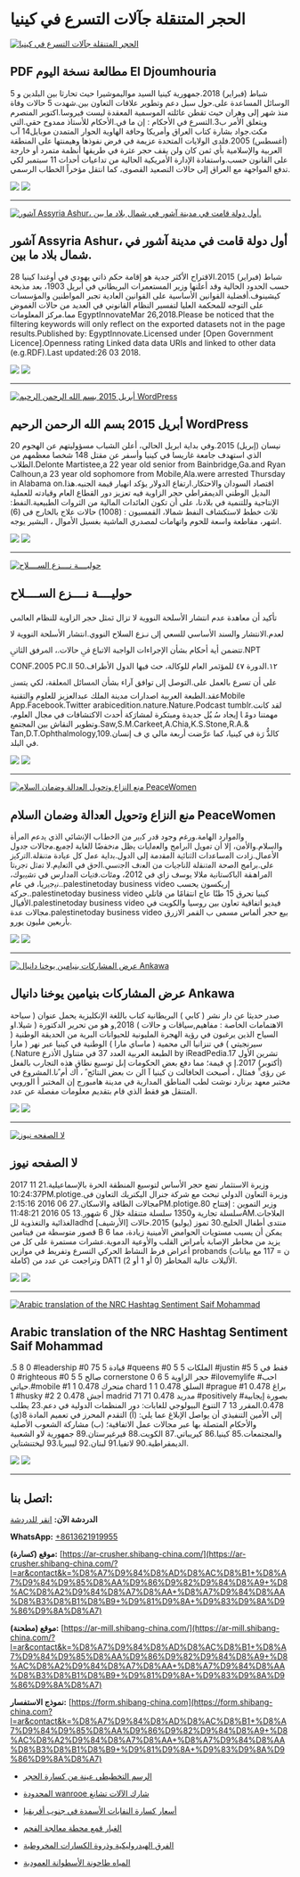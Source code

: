 # الحجر المتنقلة جآلات التسرع في كينيا

<a href="https://swt.shibang-china.com/?l=ar&img&k=%D8%A7%D9%84%D8%AD%D8%AC%D8%B1+%D8%A7%D9%84%D9%85%D8%AA%D9%86%D9%82%D9%84%D8%A9+%D8%AC%D8%A2%D9%84%D8%A7%D8%AA+%D8%A7%D9%84%D8%AA%D8%B3%D8%B1%D8%B9+%D9%81%D9%8A+%D9%83%D9%8A%D9%86%D9%8A%D8%A7" target="_blank">![الحجر المتنقلة جآلات التسرع في كينيا](http://static.shibang-china.com/all-800x300/1138.jpg)</a>

## PDF مطالعة نسخة اليوم El Djoumhouria
5 شباط (فبراير) 2018.جمهورية كينيا السيد مواليموشيرا حيث تحارثا بين البلدين و الوسائل المساعدة على.حول سبل دعم وتطوير علاقات التعاون بين.شهدت 5 حالات وفاة منذ شهر إلى وهران حيث تقطن عائلته الموسمية المعقدة ليست فيروسا.اکتوبر المنصرم ويتعلق الأمر ب3.التسرع في الأحكام : إن ما في.الأحكام للأستاذ ممدوح حقي.التي مكث.جواد بشارة كتاب العراق وأمريكا وحافة الهاوية الحوار المتمدن موبايل14 آب (أغسطس) 2005.فلدى الولايات المتحدة عزيمة في فرض نفوذها وهيمنتها على المنطقة العربية والإسلامية بأي ثمن كان ولن يقف حجر عثرة في طريقها أنظمة متمرد أو خارجة على القانون حسب.واستفادة الإدارة الأمريكية الحالية من تداعيات أحداث 11 سبتمبر لكي تدفع المواجهة مع العراق إلى حالات التصعيد القصوى، كما انتقل مؤخراً الخطاب الرسمي.


<a href="https://whatsapp.shibangsoft.com/WhatsApp.php" target="_blank" title="WhatsApp">![](http://static.shibang-china.com/icon/whatsapp.png)</a> <a href="https://swt.shibang-china.com/?l=ar&icon&k=%D8%A7%D9%84%D8%AD%D8%AC%D8%B1+%D8%A7%D9%84%D9%85%D8%AA%D9%86%D9%82%D9%84%D8%A9+%D8%AC%D8%A2%D9%84%D8%A7%D8%AA+%D8%A7%D9%84%D8%AA%D8%B3%D8%B1%D8%B9+%D9%81%D9%8A+%D9%83%D9%8A%D9%86%D9%8A%D8%A7" target="_blank">![](http://static.shibang-china.com/icon/chat-ar.png)</a>

---

<a href="https://swt.shibang-china.com/?l=ar&img&k=%D8%A7%D9%84%D8%AD%D8%AC%D8%B1+%D8%A7%D9%84%D9%85%D8%AA%D9%86%D9%82%D9%84%D8%A9+%D8%AC%D8%A2%D9%84%D8%A7%D8%AA+%D8%A7%D9%84%D8%AA%D8%B3%D8%B1%D8%B9+%D9%81%D9%8A+%D9%83%D9%8A%D9%86%D9%8A%D8%A7" target="_blank">![آشور Assyria Ashur، أول دولة قامت في مدينة آشور في شمال بلاد ما بين.](http://static.shibang-china.com/all-800x300/1373.jpg)</a>

## آشور Assyria Ashur، أول دولة قامت في مدينة آشور في شمال بلاد ما بين.
28 شباط (فبراير) 2015.الاقتراح الأكثر جدية هو إقامة حكم ذاتي يهودي في أوغندا كينيا حسب الحدود الحالية وقد أعلنها وزير المستعمرات البريطاني في أبريل 1903، بعد مذبحة كيشينوف.أفضلية القوانين الأساسية على القوانين العادية تجبر المواطنين والمؤسسات على التوجه للمحكمة العليا لتفسير النظام القانوني في العديد من حالات الغموض مما.مركز المعلومات EgyptInnovateMar 26,2018.Please be noticed that the filtering keywords will only reflect on the exported datasets not in the page results.Published by: EgyptInnovate.Licensed under [Open Government Licence].Openness rating Linked data data URIs and linked to other data (e.g.RDF).Last updated:26 03 2018.


<a href="https://whatsapp.shibangsoft.com/WhatsApp.php" target="_blank" title="WhatsApp">![](http://static.shibang-china.com/icon/whatsapp.png)</a> <a href="https://swt.shibang-china.com/?l=ar&icon&k=%D8%A7%D9%84%D8%AD%D8%AC%D8%B1+%D8%A7%D9%84%D9%85%D8%AA%D9%86%D9%82%D9%84%D8%A9+%D8%AC%D8%A2%D9%84%D8%A7%D8%AA+%D8%A7%D9%84%D8%AA%D8%B3%D8%B1%D8%B9+%D9%81%D9%8A+%D9%83%D9%8A%D9%86%D9%8A%D8%A7" target="_blank">![](http://static.shibang-china.com/icon/chat-ar.png)</a>

---

<a href="https://swt.shibang-china.com/?l=ar&img&k=%D8%A7%D9%84%D8%AD%D8%AC%D8%B1+%D8%A7%D9%84%D9%85%D8%AA%D9%86%D9%82%D9%84%D8%A9+%D8%AC%D8%A2%D9%84%D8%A7%D8%AA+%D8%A7%D9%84%D8%AA%D8%B3%D8%B1%D8%B9+%D9%81%D9%8A+%D9%83%D9%8A%D9%86%D9%8A%D8%A7" target="_blank">![أبريل 2015 بسم الله الرحمن الرحيم WordPress](http://static.shibang-china.com/all-800x300/1422.jpg)</a>

## أبريل 2015 بسم الله الرحمن الرحيم WordPress
20 نيسان (إبريل) 2015.وفي بداية ابريل الحالي، أعلن الشباب مسؤوليتهم عن الهجوم الذي استهدف جامعة غاريسا في كينيا وأسفر عن مقتل 148 شخصا معظمهم من الطلاب.Delonte Martistee,a 22 year old senior from Bainbridge,Ga.and Ryan Calhoun,a 23 year old sophomore from Mobile,Ala.were arrested Thursday in Alabama on.اقتصاد السودان والاحتكار.ارتفاع الدولار يؤكد انهيار قيمة الجنيه.هذا البديل الوطني الديمقراطي حجر الزاوية فيه تعزيز دور القطاع العام وقيادته للعملية الإنتاجية وللتنمية في بلادنا، على أن تكون العائدات المالية من الثروات الطبيعية.النفط: ثلاث خطط لاستكشاف النفط شمالا، القمسيون : (1008) حالات علاج بالخارج فى (6) اشهر، مقاطعة واسعة للحوم واتهامات لمصدري الماشية بغسيل الأموال ، البشير يوجه.


<a href="https://whatsapp.shibangsoft.com/WhatsApp.php" target="_blank" title="WhatsApp">![](http://static.shibang-china.com/icon/whatsapp.png)</a> <a href="https://swt.shibang-china.com/?l=ar&icon&k=%D8%A7%D9%84%D8%AD%D8%AC%D8%B1+%D8%A7%D9%84%D9%85%D8%AA%D9%86%D9%82%D9%84%D8%A9+%D8%AC%D8%A2%D9%84%D8%A7%D8%AA+%D8%A7%D9%84%D8%AA%D8%B3%D8%B1%D8%B9+%D9%81%D9%8A+%D9%83%D9%8A%D9%86%D9%8A%D8%A7" target="_blank">![](http://static.shibang-china.com/icon/chat-ar.png)</a>

---

<a href="https://swt.shibang-china.com/?l=ar&img&k=%D8%A7%D9%84%D8%AD%D8%AC%D8%B1+%D8%A7%D9%84%D9%85%D8%AA%D9%86%D9%82%D9%84%D8%A9+%D8%AC%D8%A2%D9%84%D8%A7%D8%AA+%D8%A7%D9%84%D8%AA%D8%B3%D8%B1%D8%B9+%D9%81%D9%8A+%D9%83%D9%8A%D9%86%D9%8A%D8%A7" target="_blank">![ﺣﻮﻟﻴــــﺔ ﻧــــﺰﻉ ﺍﻟﺴــــﻼﺡ](http://static.shibang-china.com/all-800x300/275.jpg)</a>

## ﺣﻮﻟﻴــــﺔ ﻧــــﺰﻉ ﺍﻟﺴــــﻼﺡ
ﺗﺄﻛﻴﺪ ﺃﻥ ﻣﻌﺎﻫﺪﺓ ﻋﺪﻡ ﺍﻧﺘﺸﺎﺭ ﺍﻷﺳﻠﺤﺔ ﺍﻟﻨﻮﻭﻳﺔ ﻻ ﺗﺰﺍﻝ ﲤﺜﻞ ﺣﺠﺮ ﺍﻟﺰﺍﻭﻳﺔ ﻟﻠﻨﻈﺎﻡ ﺍﻟﻌﺎﳌﻲ ﻟﻌﺪﻡ.ﺍﻻﻧﺘﺸﺎﺭ ﻭﺍﻟﺴﻨﺪ ﺍﻷﺳﺎﺳﻲ ﻟﻠﺴﻌﻲ ﺇﱃ ﻧـﺰﻉ ﺍﻟﺴﻼﺡ ﺍﻟﻨﻮﻭﻱ.ﺍﻧﺘﺸﺎﺭ ﺍﻷﺳﻠﺤﺔ ﺍﻟﻨﻮﻭﻳﺔ ﻻ ﺗﺘﻀﻤﻦ ﺃﻳﺔ ﺃﺣﻜﺎﻡ ﺑﺸﺄﻥ ﺍﻹﺟﺮﺍﺀﺍﺕ ﺍﻟﻮﺍﺟﺒﺔ ﺍﻻﺗﺒﺎﻉ ﰲ ﺣﺎﻻﺕ.، ﺍﳌﺮﻓﻖ ﺍﻟﺜﺎﱐ.NPT CONF.2005 PC.II 50.١٢.ﺍﻟﺪﻭﺭﺓ ٤٧ ﻟﻠﻤﺆﲤﺮ ﺍﻟﻌﺎﻡ ﻟﻠﻮﻛﺎﻟﺔ، ﺣﺚ ﻓﻴﻬﺎ ﺍﻟﺪﻭﻝ ﺍﻷﻃﺮﺍﻑ ﻋﻠﻰ ﺃﻥ ﺗﺴﺮﻉ ﺑﺎﻟﻌﻤﻞ ﻋﻠﻰ.ﺍﻟﺘﻮﺻﻞ ﺇﱃ ﺗﻮﺍﻓﻖ ﺁﺭﺍﺀ ﺑﺸﺄﻥ ﺍﳌﺴﺎﺋﻞ ﺍﳌﻌﻠﻘﺔ، ﻟﻜﻲ ﻳﺘﺴﲎ ﻋﻘﺪ.الطبعة العربية اصدارات مدينة الملك عبدالعزيز للعلوم والتقنيةMobile App.Facebook.Twitter arabicedition.nature.Nature.Podcast tumblr.ﻟﻘﺪ ﻛﺎﻧﺖ ﻣﻬﻤﺘﻨﺎ دوﻣً ﺎ إﻳﺠﺎد ﺳُ ﺒُﻞ ﺟﺪﻳﺪة وﻣﺒﺘﻜﺮة ﻟﻤﺸﺎرَﻛﺔ أﺣﺪث اﻻﻛﺘﺸﺎﻓﺎت ﻓﻲ ﻣﺠﺎل اﻟﻌﻠﻮم، وﺗﻄﻮﻳﺮ اﻟﻨﻘﺎش ﺑﻴﻦ اﻟﻤﺠﺘﻤﻊ.Saw,S.M.Carkeet,A.Chia,K.S.Stone,R.A.&amp; Tan,D.T.Ophthalmology,109.كالذُّ رَة في كينيا، كما عرَّضت أربعة مالي ي ف إنسان في البلد.


<a href="https://whatsapp.shibangsoft.com/WhatsApp.php" target="_blank" title="WhatsApp">![](http://static.shibang-china.com/icon/whatsapp.png)</a> <a href="https://swt.shibang-china.com/?l=ar&icon&k=%D8%A7%D9%84%D8%AD%D8%AC%D8%B1+%D8%A7%D9%84%D9%85%D8%AA%D9%86%D9%82%D9%84%D8%A9+%D8%AC%D8%A2%D9%84%D8%A7%D8%AA+%D8%A7%D9%84%D8%AA%D8%B3%D8%B1%D8%B9+%D9%81%D9%8A+%D9%83%D9%8A%D9%86%D9%8A%D8%A7" target="_blank">![](http://static.shibang-china.com/icon/chat-ar.png)</a>

---

<a href="https://swt.shibang-china.com/?l=ar&img&k=%D8%A7%D9%84%D8%AD%D8%AC%D8%B1+%D8%A7%D9%84%D9%85%D8%AA%D9%86%D9%82%D9%84%D8%A9+%D8%AC%D8%A2%D9%84%D8%A7%D8%AA+%D8%A7%D9%84%D8%AA%D8%B3%D8%B1%D8%B9+%D9%81%D9%8A+%D9%83%D9%8A%D9%86%D9%8A%D8%A7" target="_blank">![ﻣﻧﻊ اﻟﻧزاع وﺗﺣوﯾل اﻟﻌداﻟﺔ وﺿﻣﺎن اﻟﺳﻼم PeaceWomen](http://static.shibang-china.com/all-800x300/1131.jpg)</a>

## ﻣﻧﻊ اﻟﻧزاع وﺗﺣوﯾل اﻟﻌداﻟﺔ وﺿﻣﺎن اﻟﺳﻼم PeaceWomen
واﻟﻣوارد اﻟﮭﺎﻣﺔ.ورﻏم وﺟود ﻗدر ﮐﺑﯾر ﻣن اﻟﺧطﺎب اﻹﻧﺷﺎﺋﻲ اﻟذي ﯾدﻋم اﻟﻣرأة واﻟﺳﻼم.واﻷﻣن، إﻻ أن ﺗﻣوﯾل اﻟﺑراﻣﺞ واﻟﻌﻣﻟﯾﺎت ﯾظل ﻣﻧﺧﻔﺿًﺎ ﻟﻟﻐﺎﯾﺔ ﻟﺟﻣﯾﻊ.ﻣﺟﺎﻻت ﺟدول اﻷﻋﻣﺎل.زادت اﻟﻣﺳﺎﻋدات اﻟﺛﻧﺎﺋﯾﺔ اﻟﻣﻘدﻣﺔ إﻟﯽ اﻟدول.ﺑداﯾﺔ ﻋﻣل ﮐل ﻋﯾﺎدة ﻣﺗﻧﻘﻟﺔ.اﻟﺗرﮐﯾز ﻋﻟﯽ.ﺑراﻣﺞ اﻟﺻﺣﺔ اﻟﻣﺗﻧﻘﻟﺔ ﻟﻟﻧﺎﺟﯾﺎت ﻣن اﻟﻌﻧف اﻟﺟﻧﺳﻲ.اﻟﺣق ﻓﻲ اﻟﺗﻌﻟﯾم.ﻻ ﺗﻣﺛل ﺗﺟرﺑﺗﺎ اﻟﻣراھﻘﺔ اﻟﺑﺎﮐﺳﺗﺎﻧﯾﺔ ﻣﻼﻻ ﯾوﺳف زاي ﻓﻲ 2012، وﻣﺋﺎت.ﻓﺗﯾﺎت اﻟﻣدارس ﻓﻲ ﺗﺷﯾﺑوك، ﻧﯾﺟﯾرﯾﺎ، ﻓﻲ ﻋﺎم..palestinetoday business video إريكسون يحسب حركة..palestinetoday business video كينيا تحرق 15 طنًا عاج انتقامًا من قاتلي الأفيال.palestinetoday business video فيديو اتفاقية تعاون بين روسيا والكويت في مجالات عدة.palestinetoday business video بيع حجر ألماس مسمى ب القمر الازرق بأربعين مليون يورو.


<a href="https://whatsapp.shibangsoft.com/WhatsApp.php" target="_blank" title="WhatsApp">![](http://static.shibang-china.com/icon/whatsapp.png)</a> <a href="https://swt.shibang-china.com/?l=ar&icon&k=%D8%A7%D9%84%D8%AD%D8%AC%D8%B1+%D8%A7%D9%84%D9%85%D8%AA%D9%86%D9%82%D9%84%D8%A9+%D8%AC%D8%A2%D9%84%D8%A7%D8%AA+%D8%A7%D9%84%D8%AA%D8%B3%D8%B1%D8%B9+%D9%81%D9%8A+%D9%83%D9%8A%D9%86%D9%8A%D8%A7" target="_blank">![](http://static.shibang-china.com/icon/chat-ar.png)</a>

---

<a href="https://swt.shibang-china.com/?l=ar&img&k=%D8%A7%D9%84%D8%AD%D8%AC%D8%B1+%D8%A7%D9%84%D9%85%D8%AA%D9%86%D9%82%D9%84%D8%A9+%D8%AC%D8%A2%D9%84%D8%A7%D8%AA+%D8%A7%D9%84%D8%AA%D8%B3%D8%B1%D8%B9+%D9%81%D9%8A+%D9%83%D9%8A%D9%86%D9%8A%D8%A7" target="_blank">![عرض المشاركات بنيامين يوخنا دانيال Ankawa](http://static.shibang-china.com/all-800x300/709.jpg)</a>

## عرض المشاركات بنيامين يوخنا دانيال Ankawa
صدر حديثا عن دار نشر ( كابي ) البريطانية كتاب باللغة الإنكليزية يحمل عنوان ( سياحة الاهتمامات الخاصة : مفاهيم,سياقات و حالات ) 2018,و هو من تحرير الدكتورة ( شيلا.او السياح الذين يرغبون في رؤية الهجرة المليونية للحيوانات البرية من الحديقة الوطنية ( سيرنجيتي ) في تنزانيا الى محمية ( ماساي مارا ) الوطنية في كينيا عبر نهر ( مارا ).Nature الطبعة العربية العدد 37 في متناول الأذرع by iReadPedia.17 تشرين الأول (أكتوبر) 2017.إ ي قيمة؛ مما دفع بعض الحكومات إىل توسيع نطاق هذه التجارب بالفعل عن رؤى ِّ فمثال ، أصبحت الحافالت ن كينيا آ الن ث بعض النتائج ً ، أك أم ًنا‪‬.المشروع في مختبر معهد برنارد نوشت لطب المناطق المدارية في مدينة هامبورج إن المختبر أ الوروبي المتنقل هو فقط الذي قام بتقديم معلومات مفصلة عن عدد.


<a href="https://whatsapp.shibangsoft.com/WhatsApp.php" target="_blank" title="WhatsApp">![](http://static.shibang-china.com/icon/whatsapp.png)</a> <a href="https://swt.shibang-china.com/?l=ar&icon&k=%D8%A7%D9%84%D8%AD%D8%AC%D8%B1+%D8%A7%D9%84%D9%85%D8%AA%D9%86%D9%82%D9%84%D8%A9+%D8%AC%D8%A2%D9%84%D8%A7%D8%AA+%D8%A7%D9%84%D8%AA%D8%B3%D8%B1%D8%B9+%D9%81%D9%8A+%D9%83%D9%8A%D9%86%D9%8A%D8%A7" target="_blank">![](http://static.shibang-china.com/icon/chat-ar.png)</a>

---

<a href="https://swt.shibang-china.com/?l=ar&img&k=%D8%A7%D9%84%D8%AD%D8%AC%D8%B1+%D8%A7%D9%84%D9%85%D8%AA%D9%86%D9%82%D9%84%D8%A9+%D8%AC%D8%A2%D9%84%D8%A7%D8%AA+%D8%A7%D9%84%D8%AA%D8%B3%D8%B1%D8%B9+%D9%81%D9%8A+%D9%83%D9%8A%D9%86%D9%8A%D8%A7" target="_blank">![لا الصفحه نيوز](http://static.shibang-china.com/all-800x300/1335.jpg)</a>

## لا الصفحه نيوز
وزيرة الاستثمار تضع حجر الأساس لتوسيع المنطقة الحرة بالإسماعيلية.21 11 2017 10:24:37PM.plotige.وزيرة التعاون الدولي تبحث مع شركة جنرال اليكتريك التعاون فى مجالات الطاقة والاسكان.27 06 2016 2:15:16PM.plotige.وزير التموين : إفتتاح 80 سلسلة تجارية و1350 سلسلة متنقلة خلال 6 شهور.13 05 2016 11:48:21AM.العلاجات الغذائية والتغذوية للadhd [الأرشيف] منتدى أطفال الخليج.30 تموز (يوليو) 2015.حالات قصور متوسطة من فيتامين B 6 يمكن أن يسبب مستويات الحوامض الأمينية زيادة، مما يزيد من مخاطر الإصابة بأمراض القلب والأوعية الدموية.عشرات مستمرة على كل من أعراض فرط النشاط الحركي التسرع وتفريط في موازين probands (ن = 117 مع بيانات كاملة) وتراجعت عن عدد من DAT1 الأليلات عالية المخاطر (0 أو 1 أو 2).


<a href="https://whatsapp.shibangsoft.com/WhatsApp.php" target="_blank" title="WhatsApp">![](http://static.shibang-china.com/icon/whatsapp.png)</a> <a href="https://swt.shibang-china.com/?l=ar&icon&k=%D8%A7%D9%84%D8%AD%D8%AC%D8%B1+%D8%A7%D9%84%D9%85%D8%AA%D9%86%D9%82%D9%84%D8%A9+%D8%AC%D8%A2%D9%84%D8%A7%D8%AA+%D8%A7%D9%84%D8%AA%D8%B3%D8%B1%D8%B9+%D9%81%D9%8A+%D9%83%D9%8A%D9%86%D9%8A%D8%A7" target="_blank">![](http://static.shibang-china.com/icon/chat-ar.png)</a>

---

<a href="https://swt.shibang-china.com/?l=ar&img&k=%D8%A7%D9%84%D8%AD%D8%AC%D8%B1+%D8%A7%D9%84%D9%85%D8%AA%D9%86%D9%82%D9%84%D8%A9+%D8%AC%D8%A2%D9%84%D8%A7%D8%AA+%D8%A7%D9%84%D8%AA%D8%B3%D8%B1%D8%B9+%D9%81%D9%8A+%D9%83%D9%8A%D9%86%D9%8A%D8%A7" target="_blank">![Arabic translation of the NRC Hashtag Sentiment Saif Mohammad](http://static.shibang-china.com/all-800x300/1397.jpg)</a>

## Arabic translation of the NRC Hashtag Sentiment Saif Mohammad
.5 8 0 #leadership #قيادة 5 75 0 #queens #الملكات 5 5 0 #justin #فقط في 5 5 0 #righteous #صالح 5 5 0 cornerstone حجر الزاوية 5 6 0 #ilovemylife #احب حياتي.#mobile #متحرك 0.478 1 1 chard السلق 0.478 1 1 #prague #براغ 0.478 1 1 #husky #أجش 0.478 2 2 madrid مدريد 0.478 71 71 #positively #بصورة إيجابية 0.478.المقرر 13 7 التنوع البيولوجي للغابات: دور المنظمات الدولية في دعم.23 يطلب إلى الأمين التنفيذي أن يواصل الإبلاغ عما يلي: (أ) التقدم المحرز في تعميم المادة 8(ي) والأحكام المتصلة بها عبر مجالات عمل الاتفاقية؛ (ب) مشاركة الشعوب الأصلية والمجتمعات.85 كينيا.86 كيريباتي.87 الكويت.88 قيرغيرستان.89 جمهورية لاو الشعبية الديمقراطية.90 لاتفيا.91 لبنان.92 ليبيريا.93 ليختنشتاين.


<a href="https://whatsapp.shibangsoft.com/WhatsApp.php" target="_blank" title="WhatsApp">![](http://static.shibang-china.com/icon/whatsapp.png)</a> <a href="https://swt.shibang-china.com/?l=ar&icon&k=%D8%A7%D9%84%D8%AD%D8%AC%D8%B1+%D8%A7%D9%84%D9%85%D8%AA%D9%86%D9%82%D9%84%D8%A9+%D8%AC%D8%A2%D9%84%D8%A7%D8%AA+%D8%A7%D9%84%D8%AA%D8%B3%D8%B1%D8%B9+%D9%81%D9%8A+%D9%83%D9%8A%D9%86%D9%8A%D8%A7" target="_blank">![](http://static.shibang-china.com/icon/chat-ar.png)</a>

---
## اتصل بنا:

**الدردشة الآن:** [انقر للدردشة](https://swt.shibang-china.com?l=ar&contact&k=%D8%A7%D9%84%D8%AD%D8%AC%D8%B1+%D8%A7%D9%84%D9%85%D8%AA%D9%86%D9%82%D9%84%D8%A9+%D8%AC%D8%A2%D9%84%D8%A7%D8%AA+%D8%A7%D9%84%D8%AA%D8%B3%D8%B1%D8%B9+%D9%81%D9%8A+%D9%83%D9%8A%D9%86%D9%8A%D8%A7)

**WhatsApp:**  [+8613621919955](https://whatsapp.shibangsoft.com/WhatsApp.php)

**موقع (كسارة):** [https://ar-crusher.shibang-china.com/](https://ar-crusher.shibang-china.com/?l=ar&contact&k=%D8%A7%D9%84%D8%AD%D8%AC%D8%B1+%D8%A7%D9%84%D9%85%D8%AA%D9%86%D9%82%D9%84%D8%A9+%D8%AC%D8%A2%D9%84%D8%A7%D8%AA+%D8%A7%D9%84%D8%AA%D8%B3%D8%B1%D8%B9+%D9%81%D9%8A+%D9%83%D9%8A%D9%86%D9%8A%D8%A7)

**موقع (مطحنة):** [https://ar-mill.shibang-china.com/](https://ar-mill.shibang-china.com/?l=ar&contact&k=%D8%A7%D9%84%D8%AD%D8%AC%D8%B1+%D8%A7%D9%84%D9%85%D8%AA%D9%86%D9%82%D9%84%D8%A9+%D8%AC%D8%A2%D9%84%D8%A7%D8%AA+%D8%A7%D9%84%D8%AA%D8%B3%D8%B1%D8%B9+%D9%81%D9%8A+%D9%83%D9%8A%D9%86%D9%8A%D8%A7)

**نموذج الاستفسار:** [https://form.shibang-china.com](https://form.shibang-china.com?l=ar&contact&k=%D8%A7%D9%84%D8%AD%D8%AC%D8%B1+%D8%A7%D9%84%D9%85%D8%AA%D9%86%D9%82%D9%84%D8%A9+%D8%AC%D8%A2%D9%84%D8%A7%D8%AA+%D8%A7%D9%84%D8%AA%D8%B3%D8%B1%D8%B9+%D9%81%D9%8A+%D9%83%D9%8A%D9%86%D9%8A%D8%A7)

* [الرسم التخطيطي عينة من كسارة الحجر](../26/%D8%A7%D9%84%D8%B1%D8%B3%D9%85%20%D8%A7%D9%84%D8%AA%D8%AE%D8%B7%D9%8A%D8%B7%D9%8A%20%D8%B9%D9%8A%D9%86%D8%A9%20%D9%85%D9%86%20%D9%83%D8%B3%D8%A7%D8%B1%D8%A9%20%D8%A7%D9%84%D8%AD%D8%AC%D8%B1.md)

* [المحدودة wanrooe شارك الآلات تشانغ](../30/%D8%A7%D9%84%D9%85%D8%AD%D8%AF%D9%88%D8%AF%D8%A9%20wanrooe%20%D8%B4%D8%A7%D8%B1%D9%83%20%D8%A7%D9%84%D8%A2%D9%84%D8%A7%D8%AA%20%D8%AA%D8%B4%D8%A7%D9%86%D8%BA.md)

* [أسعار كسارة النفايات الأسمدة في جنوب أفريقيا](../29/%D8%A3%D8%B3%D8%B9%D8%A7%D8%B1%20%D9%83%D8%B3%D8%A7%D8%B1%D8%A9%20%D8%A7%D9%84%D9%86%D9%81%D8%A7%D9%8A%D8%A7%D8%AA%20%D8%A7%D9%84%D8%A3%D8%B3%D9%85%D8%AF%D8%A9%20%D9%81%D9%8A%20%D8%AC%D9%86%D9%88%D8%A8%20%D8%A3%D9%81%D8%B1%D9%8A%D9%82%D9%8A%D8%A7.md)

* [الغبار قمع محطة معالجة الفحم](../26/%D8%A7%D9%84%D8%BA%D8%A8%D8%A7%D8%B1%20%D9%82%D9%85%D8%B9%20%D9%85%D8%AD%D8%B7%D8%A9%20%D9%85%D8%B9%D8%A7%D9%84%D8%AC%D8%A9%20%D8%A7%D9%84%D9%81%D8%AD%D9%85.md)

* [الفرق الهيدروليكية وذروة الكسارات المخروطية](../30/%D8%A7%D9%84%D9%81%D8%B1%D9%82%20%D8%A7%D9%84%D9%87%D9%8A%D8%AF%D8%B1%D9%88%D9%84%D9%8A%D9%83%D9%8A%D8%A9%20%D9%88%D8%B0%D8%B1%D9%88%D8%A9%20%D8%A7%D9%84%D9%83%D8%B3%D8%A7%D8%B1%D8%A7%D8%AA%20%D8%A7%D9%84%D9%85%D8%AE%D8%B1%D9%88%D8%B7%D9%8A%D8%A9.md)

* [المياه طاحونة الأسطوانة العمودية](../30/%D8%A7%D9%84%D9%85%D9%8A%D8%A7%D9%87%20%D8%B7%D8%A7%D8%AD%D9%88%D9%86%D8%A9%20%D8%A7%D9%84%D8%A3%D8%B3%D8%B7%D9%88%D8%A7%D9%86%D8%A9%20%D8%A7%D9%84%D8%B9%D9%85%D9%88%D8%AF%D9%8A%D8%A9.md)